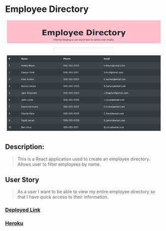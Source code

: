 # Employee Directory

![User Directory](./images/directory.png)

## Description:
> This is a React application used to create an employee directory. Allows user to filter employees by name.

## User Story
> As a user
> I want to be able to view my entire employee directory
> so that I have quick access to their information.



### [Deployed Link]( https://kmarzi.github.io/employee-directory/.)
### [Heroku](https://git.heroku.com/shrouded-eyrie-90472.git)